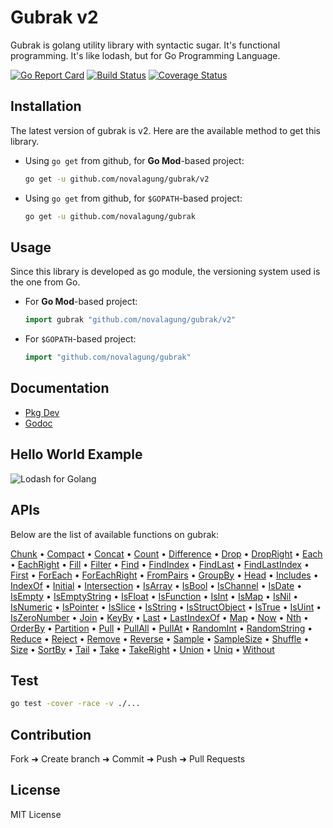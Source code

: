 # Gubrak v2

Gubrak is golang utility library with syntactic sugar. It's functional programming. It's like lodash, but for Go Programming Language.

[![Go Report Card](https://goreportcard.com/badge/github.com/novalagung/gubrak?nocache=1)](https://goreportcard.com/report/github.com/novalagung/gubrak?nocache=1)
[![Build Status](https://travis-ci.org/novalagung/gubrak.svg?branch=master)](https://travis-ci.org/novalagung/gubrak)
[![Coverage Status](https://coveralls.io/repos/github/novalagung/gubrak/badge.svg?branch=master)](https://coveralls.io/github/novalagung/gubrak?branch=master)

## Installation

The latest version of gubrak is v2. Here are the available method to get this library.

- Using `go get` from github, for **Go Mod**-based project:

    ```bash
    go get -u github.com/novalagung/gubrak/v2
    ```

- Using `go get` from github, for `$GOPATH`-based project:

    ```bash
    go get -u github.com/novalagung/gubrak
    ```

## Usage

Since this library is developed as go module, the versioning system used is the one from Go.

- For **Go Mod**-based project:

    ```go
    import gubrak "github.com/novalagung/gubrak/v2"
    ```

- For `$GOPATH`-based project:

    ```go
    import "github.com/novalagung/gubrak"
    ```

## Documentation

 - [Pkg Dev](https://pkg.go.dev/github.com/novalagung/gubrak/v2)
 - [Godoc](https://godoc.org/github.com/novalagung/gubrak)

## Hello World Example

![Lodash for Golang](https://i.imgur.com/bvT1gVM.jpg)

## APIs

Below are the list of available functions on gubrak:

[Chunk](https://pkg.go.dev/github.com/novalagung/gubrak#Chunk) • [Compact](https://pkg.go.dev/github.com/novalagung/gubrak#Compact) • [Concat](https://pkg.go.dev/github.com/novalagung/gubrak#Concat) • [Count](https://pkg.go.dev/github.com/novalagung/gubrak#Count) • [Difference](https://pkg.go.dev/github.com/novalagung/gubrak#Difference) • [Drop](https://pkg.go.dev/github.com/novalagung/gubrak#Drop) • [DropRight](https://pkg.go.dev/github.com/novalagung/gubrak#DropRight) • [Each](https://pkg.go.dev/github.com/novalagung/gubrak#Each) • [EachRight](https://pkg.go.dev/github.com/novalagung/gubrak#EachRight) • [Fill](https://pkg.go.dev/github.com/novalagung/gubrak#Fill) • [Filter](https://pkg.go.dev/github.com/novalagung/gubrak#Filter) • [Find](https://pkg.go.dev/github.com/novalagung/gubrak#Find) • [FindIndex](https://pkg.go.dev/github.com/novalagung/gubrak#FindIndex) • [FindLast](https://pkg.go.dev/github.com/novalagung/gubrak#FindLast) • [FindLastIndex](https://pkg.go.dev/github.com/novalagung/gubrak#FindLastIndex) • [First](https://pkg.go.dev/github.com/novalagung/gubrak#First) • [ForEach](https://pkg.go.dev/github.com/novalagung/gubrak#ForEach) • [ForEachRight](https://pkg.go.dev/github.com/novalagung/gubrak#ForEachRight) • [FromPairs](https://pkg.go.dev/github.com/novalagung/gubrak#FromPairs) • [GroupBy](https://pkg.go.dev/github.com/novalagung/gubrak#GroupBy) • [Head](https://pkg.go.dev/github.com/novalagung/gubrak#Head) • [Includes](https://pkg.go.dev/github.com/novalagung/gubrak#Includes) • [IndexOf](https://pkg.go.dev/github.com/novalagung/gubrak#IndexOf) • [Initial](https://pkg.go.dev/github.com/novalagung/gubrak#Initial) • [Intersection](https://pkg.go.dev/github.com/novalagung/gubrak#Intersection) • [IsArray](https://pkg.go.dev/github.com/novalagung/gubrak#IsArray) • [IsBool](https://pkg.go.dev/github.com/novalagung/gubrak#IsBool) • [IsChannel](https://pkg.go.dev/github.com/novalagung/gubrak#IsChannel) • [IsDate](https://pkg.go.dev/github.com/novalagung/gubrak#IsDate) • [IsEmpty](https://pkg.go.dev/github.com/novalagung/gubrak#IsEmpty) • [IsEmptyString](https://pkg.go.dev/github.com/novalagung/gubrak#IsEmptyString) • [IsFloat](https://pkg.go.dev/github.com/novalagung/gubrak#IsFloat) • [IsFunction](https://pkg.go.dev/github.com/novalagung/gubrak#IsFunction) • [IsInt](https://pkg.go.dev/github.com/novalagung/gubrak#IsInt) • [IsMap](https://pkg.go.dev/github.com/novalagung/gubrak#IsMap) • [IsNil](https://pkg.go.dev/github.com/novalagung/gubrak#IsNil) • [IsNumeric](https://pkg.go.dev/github.com/novalagung/gubrak#IsNumeric) • [IsPointer](https://pkg.go.dev/github.com/novalagung/gubrak#IsPointer) • [IsSlice](https://pkg.go.dev/github.com/novalagung/gubrak#IsSlice) • [IsString](https://pkg.go.dev/github.com/novalagung/gubrak#IsString) • [IsStructObject](https://pkg.go.dev/github.com/novalagung/gubrak#IsStructObject) • [IsTrue](https://pkg.go.dev/github.com/novalagung/gubrak#IsTrue) • [IsUint](https://pkg.go.dev/github.com/novalagung/gubrak#IsUint) • [IsZeroNumber](https://pkg.go.dev/github.com/novalagung/gubrak#IsZeroNumber) • [Join](https://pkg.go.dev/github.com/novalagung/gubrak#Join) • [KeyBy](https://pkg.go.dev/github.com/novalagung/gubrak#KeyBy) • [Last](https://pkg.go.dev/github.com/novalagung/gubrak#Last) • [LastIndexOf](https://pkg.go.dev/github.com/novalagung/gubrak#LastIndexOf) • [Map](https://pkg.go.dev/github.com/novalagung/gubrak#Map) • [Now](https://pkg.go.dev/github.com/novalagung/gubrak#Now) • [Nth](https://pkg.go.dev/github.com/novalagung/gubrak#Nth) • [OrderBy](https://pkg.go.dev/github.com/novalagung/gubrak#OrderBy) • [Partition](https://pkg.go.dev/github.com/novalagung/gubrak#Partition) • [Pull](https://pkg.go.dev/github.com/novalagung/gubrak#Pull) • [PullAll](https://pkg.go.dev/github.com/novalagung/gubrak#PullAll) • [PullAt](https://pkg.go.dev/github.com/novalagung/gubrak#PullAt) • [RandomInt](https://pkg.go.dev/github.com/novalagung/gubrak#RandomInt) • [RandomString](https://pkg.go.dev/github.com/novalagung/gubrak#RandomString) • [Reduce](https://pkg.go.dev/github.com/novalagung/gubrak#Reduce) • [Reject](https://pkg.go.dev/github.com/novalagung/gubrak#Reject) • [Remove](https://pkg.go.dev/github.com/novalagung/gubrak#Remove) • [Reverse](https://pkg.go.dev/github.com/novalagung/gubrak#Reverse) • [Sample](https://pkg.go.dev/github.com/novalagung/gubrak#Sample) • [SampleSize](https://pkg.go.dev/github.com/novalagung/gubrak#SampleSize) • [Shuffle](https://pkg.go.dev/github.com/novalagung/gubrak#Shuffle) • [Size](https://pkg.go.dev/github.com/novalagung/gubrak#Size) • [SortBy](https://pkg.go.dev/github.com/novalagung/gubrak#SortBy) • [Tail](https://pkg.go.dev/github.com/novalagung/gubrak#Tail) • [Take](https://pkg.go.dev/github.com/novalagung/gubrak#Take) • [TakeRight](https://pkg.go.dev/github.com/novalagung/gubrak#TakeRight) • [Union](https://pkg.go.dev/github.com/novalagung/gubrak#Union) • [Uniq](https://pkg.go.dev/github.com/novalagung/gubrak#Uniq) • [Without](https://pkg.go.dev/github.com/novalagung/gubrak#Without)

## Test

```bash
go test -cover -race -v ./... 
```

## Contribution

Fork ➜ Create branch ➜ Commit ➜ Push ➜ Pull Requests

## License

MIT License
